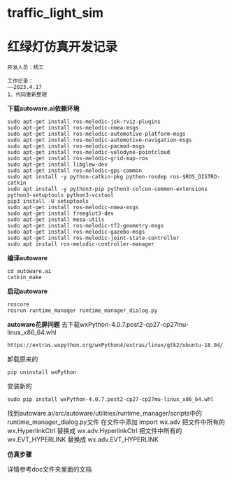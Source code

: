 # traffic_light_sim

# 红绿灯仿真开发记录
```
开发人员：杨工

工作记录：
——2023.4.17
1、代码重新整理
```

**下载autoware.ai依赖环境**
```
sudo apt-get install ros-melodic-jsk-rviz-plugins 
sudo apt-get install ros-melodic-nmea-msgs 
sudo apt-get install ros-melodic-automotive-platform-msgs 
sudo apt-get install ros-melodic-automotive-navigation-msgs 
sudo apt-get install ros-melodic-pacmod-msgs 
sudo apt-get install ros-melodic-velodyne-pointcloud 
sudo apt-get install ros-melodic-grid-map-ros 
sudo apt-get install libglew-dev 
sudo apt-get install ros-melodic-gps-common 
sudo apt install -y python-catkin-pkg python-rosdep ros-$ROS_DISTRO-catkin 
sudo apt install -y python3-pip python3-colcon-common-extensions python3-setuptools python3-vcstool 
pip3 install -U setuptools 
sudo apt-get install ros-melodic-nmea-msgs 
sudo apt-get install freeglut3-dev 
sudo apt-get install mesa-utils 
sudo apt-get install ros-melodic-tf2-geometry-msgs 
sudo apt-get install ros-melodic-gazebo-msgs 
sudo apt-get install ros-melodic-joint-state-controller 
sudo apt install ros-melodic-controller-manager
```

**编译autoware**
```
cd autoware.ai
catkin_make
```

**启动autoware**
```
roscore
rosrun runtime_manager runtime_manager_dialog.py
```

**autoware花屏问题**
去下载wxPython-4.0.7.post2-cp27-cp27mu-linux_x86_64.whl
```
https://extras.wxpython.org/wxPython4/extras/linux/gtk2/ubuntu-18.04/
```
卸载原来的
```
pip uninstall wxPython
```

安装新的
```
sudo pip install wxPython-4.0.7.post2-cp27-cp27mu-linux_x86_64.whl
```

找到autoware.ai/src/autoware/utilities/runtime_manager/scripts中的runtime_manager_dialog.py文件
在文件中添加 import wx.adv
把文件中所有的 wx.HyperlinkCtrl 替换成 wx.adv.HyperlinkCtrl
把文件中所有的 wx.EVT_HYPERLINK 替换成 wx.adv.EVT_HYPERLINK

**仿真步骤**

详情参考doc文件夹里面的文档

